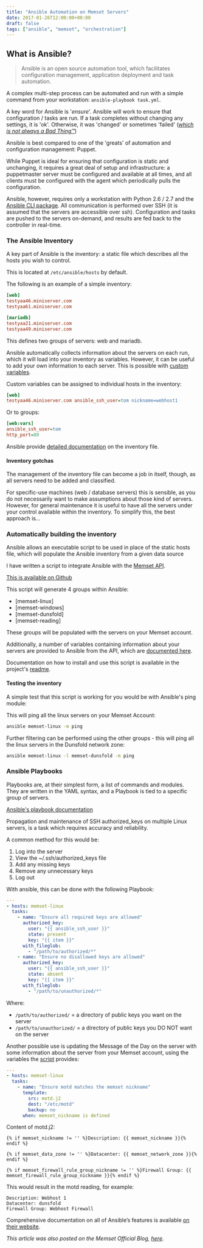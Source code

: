 ```yaml
---
title: "Ansible Automation on Memset Servers"
date: 2017-01-26T12:00:00+00:00
draft: false
tags: ["ansible", "memset", "orchestration"]
---
```

## What is Ansible?

> Ansible is an open source automation tool, which facilitates configuration management, application deployment and task automation.

A complex multi-step process can be automated and run with a simple command from your workstation: `ansible-playbook task.yml`.

A key word for Ansible is '*ensure*'. Ansible will work to ensure that configuration / tasks are run. If a task completes without changing any settings, it is 'ok'. Otherwise, it was 'changed' or sometimes 'failed' ([*which is not always a Bad Thing™*](https://docs.ansible.com/ansible/playbooks_conditionals.html#the-when-statement))

Ansible is best compared to one of the 'greats' of automation and configuration management: Puppet.

While Puppet is ideal for ensuring that configuration is static and unchanging, it requires a great deal of setup and infrastructure: a puppetmaster server must be configured and available at all times, and all clients must be configured with the agent which periodically pulls the configuration.

Ansible, however, requires only a workstation with Python 2.6 / 2.7 and the [Ansible CLI package](https://docs.ansible.com/ansible/intro_getting_started.html). All communication is performed over SSH (it is assumed that the servers are accessible over ssh). Configuration and tasks are pushed to the servers on-demand, and results are fed back to the controller in real-time.

### The Ansible Inventory

A key part of Ansible is the inventory: a static file which describes all the hosts you wish to control.

This is located at `/etc/ansible/hosts` by default.

The following is an example of a simple inventory:

```ini
[web]
testyaa46.miniserver.com
testyaa61.miniserver.com

[mariadb]
testyaa21.miniserver.com
testyaa49.miniserver.com
```

This defines two groups of servers: web and mariadb.

Ansible automatically collects information about the servers on each run, which it will load into your inventory as variables. However, it can be useful to add your own information to each server. This is possible with [custom variables](https://docs.ansible.com/ansible/playbooks_variables.html).

Custom variables can be assigned to individual hosts in the inventory:

```ini
[web]
testyaa46.miniserver.com ansible_ssh_user=tom nickname=webhost1
```

Or to groups:

```ini
[web:vars]
ansible_ssh_user=tom
http_port=80
```

Ansible provide [detailed documentation](https://docs.ansible.com/ansible/intro_inventory.html) on the inventory file.

#### Inventory gotchas

The management of the inventory file can become a job in itself, though, as all servers need to be added and classified.

For specific-use machines (web / database servers) this is sensible, as you do not necessarily want to make assumptions about those kind of servers. However, for general maintenance it is useful to have all the servers under your control available within the inventory. To simplify this, the best approach is...

### Automatically building the inventory

Ansible allows an executable script to be used in place of the static hosts file, which will populate the Ansible inventory from a given data source

I have written a script to integrate Ansible with the [Memset API](https://www.memset.com/apidocs/).

[This is available on Github](https://github.com/Memset/memset-ansible-dynamic-inventory)

This script will generate 4 groups within Ansible:

- [memset-linux]
- [memset-windows]
- [memset-dunsfold]
- [memset-reading]

These groups will be populated with the servers on your Memset account.

Additionally, a number of variables containing information about your servers are provided to Ansible from the API, which are [documented here](https://github.com/Memset/memset-ansible-dynamic-inventory/blob/master/Docs/Variables.md).

Documentation on how to install and use this script is available in the project's [readme](https://github.com/Memset/memset-ansible-dynamic-inventory/blob/master/README.md).

#### Testing the inventory

A simple test that this script is working for you would be with Ansible's ping module:

This will ping all the linux servers on your Memset Account:

```bash
ansible memset-linux -m ping
```

Further filtering can be performed using the other groups - this will ping all the linux servers in the Dunsfold network zone:

```bash
ansible memset-linux -l memset-dunsfold -m ping
```

### Ansible Playbooks

Playbooks are, at their simplest form, a list of commands and modules. They are written in the YAML syntax, and a Playbook is tied to a specific group of servers.

[Ansible's playbook documentation](https://docs.ansible.com/ansible/playbooks.html)

Propagation and maintenance of SSH authorized_keys on multiple Linux servers, is a task which requires accuracy and reliability.

A common method for this would be:

1. Log into the server
1. View the ~/.ssh/authorized_keys file
1. Add any missing keys
1. Remove any unnecessary keys
1. Log out

With ansible, this can be done with the following Playbook:

```yaml
---
- hosts: memset-linux
  tasks:
    - name: "Ensure all required keys are allowed"
      authorized_key:
        user: "{{ ansible_ssh_user }}"
        state: present
        key: "{{ item }}"
      with_fileglob:
        - "/path/to/authorized/*"
    - name: "Ensure no disallowed keys are allowed"
      authorized_key:
        user: "{{ ansible_ssh_user }}"
        state: absent
        key: "{{ item }}"
      with_fileglob:
        - "/path/to/unauthorized/*"
```

Where:

- `/path/to/authorized/` = a directory of public keys you want on the server
- `/path/to/unauthorized/` = a directory of public keys you DO NOT want on the server

Another possible use is updating the Message of the Day on the server with some information about the server from your Memset account, using the variables the [script](https://github.com/Memset/memset-ansible-dynamic-inventory) provides:

```yaml
---
- hosts: memset-linux
  tasks:
    - name: "Ensure motd matches the memset nickname"
      template:
        src: motd.j2
        dest: "/etc/motd"
        backup: no
      when: memset_nickname is defined
```

Content of motd.j2:

```twig
{% if memset_nickname != '' %}Description: {{ memset_nickname }}{% endif %}

{% if memset_data_zone != '' %}Datacenter: {{ memset_network_zone }}{% endif %}

{% if memset_firewall_rule_group_nickname != '' %}Firewall Group: {{ memset_firewall_rule_group_nickname }}{% endif %}
```

This would result in the motd reading, for example:

```markup
Description: Webhost 1
Datacenter: dunsfold
Firewall Group: Webhost Firewall
```

Comprehensive documentation on all of Ansible’s features is available [on their website](https://docs.ansible.com/ansible/).

*This article was also posted on the Memset Official Blog, [here](https://www.memset.com/blog/ansible-automation-with-memset).*
